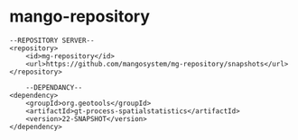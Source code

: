 # mango-repository


	--REPOSITORY SERVER--
	<repository>
		<id>mg-repository</id>
		<url>https://github.com/mangosystem/mg-repository/snapshots</url>
	</repository>

		--DEPENDANCY--
	<dependency>
		<groupId>org.geotools</groupId>
		<artifactId>gt-process-spatialstatistics</artifactId>
		<version>22-SNAPSHOT</version>
	</dependency>
